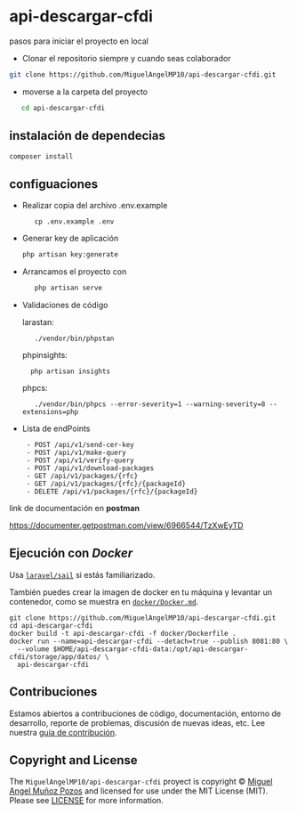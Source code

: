 # api-descargar-cfdi


pasos para iniciar el proyecto en local

* Clonar el repositorio siempre y cuando seas colaborador
 ```bash
git clone https://github.com/MiguelAngelMP10/api-descargar-cfdi.git
```
* moverse a la carpeta del proyecto 
 ```bash
    cd api-descargar-cfdi
```

## instalación de dependecias 
```bash
composer install
```
## configuaciones
* Realizar copia del archivo .env.example
    ```
       cp .env.example .env
    ```

* Generar key de aplicación
    ```bash
    php artisan key:generate
    ```
 * Arrancamos el proyecto con 
    ```bash
       php artisan serve
    ```
* Validaciones de código
   
   larastan:
   ```
      ./vendor/bin/phpstan
   ```
   phpinsights:
   ```
     php artisan insights
   ```
   phpcs:
   ```
      ./vendor/bin/phpcs --error-severity=1 --warning-severity=8 --extensions=php
   ```

* Lista de endPoints
   ```
    - POST /api/v1/send-cer-key
    - POST /api/v1/make-query
    - POST /api/v1/verify-query
    - POST /api/v1/download-packages
    - GET /api/v1/packages/{rfc}
    - GET /api/v1/packages/{rfc}/{packageId}
    - DELETE /api/v1/packages/{rfc}/{packageId}
    ```
    

link de documentación en **postman** 

https://documenter.getpostman.com/view/6966544/TzXwEyTD

## Ejecución con *Docker*

Usa [`laravel/sail`](https://laravel.com/docs/8.x/sail) si estás familiarizado.

También puedes crear la imagen de docker en tu máquina y levantar un contenedor,
como se muestra en [`docker/Docker.md`](docker/Docker.md).

```shell
git clone https://github.com/MiguelAngelMP10/api-descargar-cfdi.git
cd api-descargar-cfdi
docker build -t api-descargar-cfdi -f docker/Dockerfile .
docker run --name=api-descargar-cfdi --detach=true --publish 8081:80 \
  --volume $HOME/api-descargar-cfdi-data:/opt/api-descargar-cfdi/storage/app/datos/ \
  api-descargar-cfdi
```

## Contribuciones

Estamos abiertos a contribuciones de código, documentación, entorno de desarrollo, reporte de problemas,
discusión de nuevas ideas, etc. Lee nuestra [guía de contribución](CONTRIBUTING.md).

## Copyright and License

The `MiguelAngelMP10/api-descargar-cfdi` proyect is copyright © [Miguel Angel Muñoz Pozos](a)
and licensed for use under the MIT License (MIT). Please see [LICENSE](https://github.com/MiguelAngelMP10/api-descargar-cfdi/blob/main/LICENSE) for more information.

